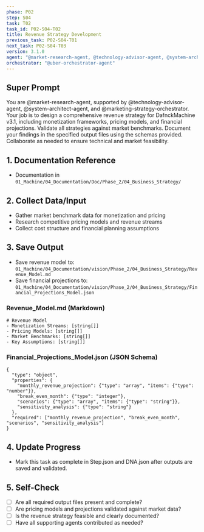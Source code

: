 ```yaml
---
phase: P02
step: S04
task: T02
task_id: P02-S04-T02
title: Revenue Strategy Development
previous_task: P02-S04-T01
next_task: P02-S04-T03
version: 3.1.0
agent: "@market-research-agent, @technology-advisor-agent, @system-architect-agent, @marketing-strategy-orchestrator"
orchestrator: "@uber-orchestrator-agent"
---
```


## Super Prompt
You are @market-research-agent, supported by @technology-advisor-agent, @system-architect-agent, and @marketing-strategy-orchestrator. Your job is to design a comprehensive revenue strategy for DafnckMachine v3.1, including monetization frameworks, pricing models, and financial projections. Validate all strategies against market benchmarks. Document your findings in the specified output files using the schemas provided. Collaborate as needed to ensure technical and market feasibility.

## 1. Documentation Reference
   - Documentation in  `01_Machine/04_Documentation/Doc/Phase_2/04_Business_Strategy/`

## 2. Collect Data/Input
- Gather market benchmark data for monetization and pricing
- Research competitive pricing models and revenue streams
- Collect cost structure and financial planning assumptions

## 3. Save Output
- Save revenue model to: `01_Machine/04_Documentation/vision/Phase_2/04_Business_Strategy/Revenue_Model.md`
- Save financial projections to: `01_Machine/04_Documentation/vision/Phase_2/04_Business_Strategy/Financial_Projections_Model.json`

### Revenue_Model.md (Markdown)
```
# Revenue Model
- Monetization Streams: [string[]]
- Pricing Models: [string[]]
- Market Benchmarks: [string[]]
- Key Assumptions: [string[]]
```

### Financial_Projections_Model.json (JSON Schema)
```
{
  "type": "object",
  "properties": {
    "monthly_revenue_projection": {"type": "array", "items": {"type": "number"}},
    "break_even_month": {"type": "integer"},
    "scenarios": {"type": "array", "items": {"type": "string"}},
    "sensitivity_analysis": {"type": "string"}
  },
  "required": ["monthly_revenue_projection", "break_even_month", "scenarios", "sensitivity_analysis"]
}
```

## 4. Update Progress
- Mark this task as complete in Step.json and DNA.json after outputs are saved and validated.

## 5. Self-Check
- [ ] Are all required output files present and complete?
- [ ] Are pricing models and projections validated against market data?
- [ ] Is the revenue strategy feasible and clearly documented?
- [ ] Have all supporting agents contributed as needed? 
